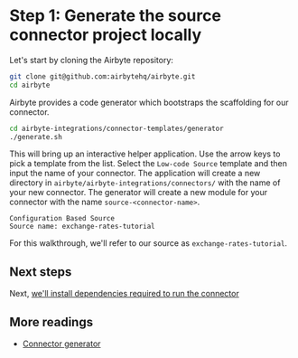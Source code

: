 # Step 1: Generate the source connector project locally

Let's start by cloning the Airbyte repository:

```bash
git clone git@github.com:airbytehq/airbyte.git
cd airbyte
```

Airbyte provides a code generator which bootstraps the scaffolding for our connector.

```bash
cd airbyte-integrations/connector-templates/generator
./generate.sh
```

This will bring up an interactive helper application. Use the arrow keys to pick a template from the list. Select the `Low-code Source` template and then input the name of your connector. The application will create a new directory in `airbyte/airbyte-integrations/connectors/` with the name of your new connector.
The generator will create a new module for your connector with the name `source-<connector-name>`.

```
Configuration Based Source
Source name: exchange-rates-tutorial
```

For this walkthrough, we'll refer to our source as `exchange-rates-tutorial`.

## Next steps

Next, [we'll install dependencies required to run the connector](2-install-dependencies.md)

## More readings

- [Connector generator](https://github.com/airbytehq/airbyte/blob/master/airbyte-integrations/connector-templates/generator/README.md)
